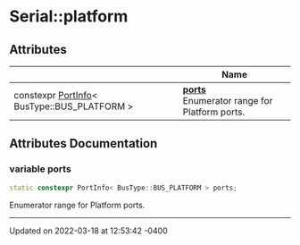 # Serial::platform


## Attributes

|                | Name           |
| -------------- | -------------- |
| constexpr [PortInfo](struct_serial_1_1_port_info.md)< BusType::BUS_PLATFORM > | **[ports](namespace_serial_1_1platform.md#variable-ports)** <br>Enumerator range for Platform ports.  |



## Attributes Documentation

### variable ports

```cpp
static constexpr PortInfo< BusType::BUS_PLATFORM > ports;
```

Enumerator range for Platform ports. 




-------------------------------

Updated on 2022-03-18 at 12:53:42 -0400